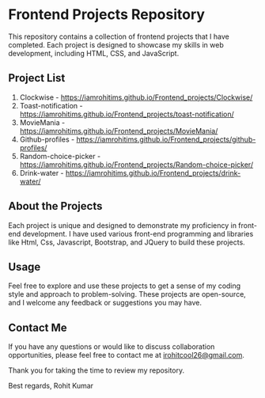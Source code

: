 # Frontend Projects Repository

This repository contains a collection of frontend projects that I have completed. Each project is designed to showcase my skills in web development, including HTML, CSS, and JavaScript.

## Project List

1. Clockwise - https://iamrohitims.github.io/Frontend_projects/Clockwise/
2. Toast-notification - https://iamrohitims.github.io/Frontend_projects/toast-notification/
3. MovieMania - https://iamrohitims.github.io/Frontend_projects/MovieMania/
4. Github-profiles - https://iamrohitims.github.io/Frontend_projects/github-profiles/
5. Random-choice-picker - https://iamrohitims.github.io/Frontend_projects/Random-choice-picker/
6. Drink-water - https://iamrohitims.github.io/Frontend_projects/drink-water/

## About the Projects

Each project is unique and designed to demonstrate my proficiency in front-end development. I have used various front-end programming and libraries like Html, Css, Javascript, Bootstrap, and JQuery to build these projects.

## Usage

Feel free to explore and use these projects to get a sense of my coding style and approach to problem-solving. These projects are open-source, and I welcome any feedback or suggestions you may have.

## Contact Me

If you have any questions or would like to discuss collaboration opportunities, please feel free to contact me at irohitcool26@gmail.com.

Thank you for taking the time to review my repository.

Best regards,
Rohit Kumar
